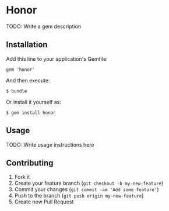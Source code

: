 # Honor

TODO: Write a gem description

## Installation

Add this line to your application's Gemfile:

    gem 'honor'

And then execute:

    $ bundle

Or install it yourself as:

    $ gem install honor

## Usage

TODO: Write usage instructions here

## Contributing

1. Fork it
2. Create your feature branch (`git checkout -b my-new-feature`)
3. Commit your changes (`git commit -am 'Add some feature'`)
4. Push to the branch (`git push origin my-new-feature`)
5. Create new Pull Request
